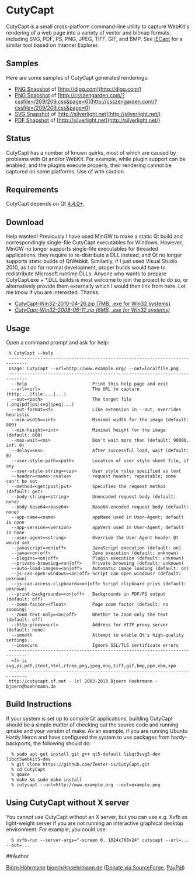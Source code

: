 # CutyCapt

CutyCapt is a small cross-platform command-line utility to capture WebKit's rendering of a web page into a variety of vector and bitmap formats, including SVG, PDF, PS, PNG, JPEG, TIFF, GIF, and BMP. See [IECapt](http://iecapt.sourceforge.net/) for a similar tool based on Internet Explorer.

## Samples

Here are some samples of CutyCapt generated renderings:

- [PNG Snapshot](http://cutycapt.sourceforge.net/digg.png) of [http://digg.com](http://digg.com/)
- [PNG Snapshot](http://cutycapt.sourceforge.net/css-co-ltd.png) of [http://csszengarden.com/?cssfile=/209/209.css&page=0](http://csszengarden.com/?cssfile=/209/209.css&page=0)
- [SVG Snapshot](http://cutycapt.sourceforge.net/silverlight.net.svgz) of [http://silverlight.net](http://silverlight.net/)
- [PDF Snapshot](http://cutycapt.sourceforge.net/silverlight.net.pdf) of [http://silverlight.net](http://silverlight.net/)

## Status

CutyCapt has a number of known quirks, most of which are caused by problems with Qt and/or WebKit. For example, while plugin support can be enabled, and the plugins execute properly, their rendering cannot be captured on some platforms. Use of with caution.

## Requirements

CutyCapt depends on Qt [4.4.0+](http://www.qtsoftware.com/).

## Download

Help wanted! Previously I have used MinGW to make a static Qt build and correspondingly single-file CutyCapt executables for Windows. However, MinGW no longer supports single-file executables for threaded applications, they require to re-distribute a DLL instead, and Qt no longer supports static builds of QtWebkit. Similarily, if I just used Visual Studio 2010, as I do for normal development, proper builds would have to redistribute Microsoft runtime DLLs. Anyone who wants to prepare CutyCapt.exe + *.DLL builds is most welcome to join the project to do so, or alternatively provide them externally which I would then link from here. Let me know if you are interested. Thanks.

- [CutyCapt-Win32-2010-04-26.zip (7MB, .exe for Win32 systems)](http://downloads.sourceforge.net/cutycapt/CutyCapt-Win32-2010-04-26.zip)
- *[CutyCapt-Win32-2008-06-11.zip (6MB, .exe for Win32 systems)](http://downloads.sourceforge.net/cutycapt/CutyCapt-Win32-2008-06-11.zip)*

## Usage

Open a command prompt and ask for help:

```
 % CutyCapt --help
 -----------------------------------------------------------------------------
 Usage: CutyCapt --url=http://www.example.org/ --out=localfile.png            
 -----------------------------------------------------------------------------
  --help                         Print this help page and exit                
  --url=<url>                    The URL to capture (http:...|file:...|...)   
  --out=<path>                   The target file (.png|pdf|ps|svg|jpeg|...)   
  --out-format=<f>               Like extension in --out, overrides heuristic 
  --min-width=<int>              Minimal width for the image (default: 800)   
  --min-height=<int>             Minimal height for the image (default: 600)  
  --max-wait=<ms>                Don't wait more than (default: 90000, inf: 0)
  --delay=<ms>                   After successful load, wait (default: 0)     
  --user-style-path=<path>       Location of user style sheet file, if any    
  --user-style-string=<css>      User style rules specified as text           
  --header=<name>:<value>        request header; repeatable; some can't be set
  --method=<get|post|put>        Specifies the request method (default: get)  
  --body-string=<string>         Unencoded request body (default: none)       
  --body-base64=<base64>         Base64-encoded request body (default: none)  
  --app-name=<name>              appName used in User-Agent; default is none  
  --app-version=<version>        appVers used in User-Agent; default is none  
  --user-agent=<string>          Override the User-Agent header Qt would set  
  --javascript=<on|off>          JavaScript execution (default: on)           
  --java=<on|off>                Java execution (default: unknown)            
  --plugins=<on|off>             Plugin execution (default: unknown)          
  --private-browsing=<on|off>    Private browsing (default: unknown)          
  --auto-load-images=<on|off>    Automatic image loading (default: on)        
  --js-can-open-windows=<on|off> Script can open windows? (default: unknown)  
  --js-can-access-clipboard=<on|off> Script clipboard privs (default: unknown)
  --print-backgrounds=<on|off>   Backgrounds in PDF/PS output (default: off)  
  --zoom-factor=<float>          Page zoom factor (default: no zooming)       
  --zoom-text-only=<on|off>      Whether to zoom only the text (default: off) 
  --http-proxy=<url>             Address for HTTP proxy server (default: none)
  --smooth                       Attempt to enable Qt's high-quality settings.
  --insecure                     Ignore SSL/TLS certificate errors            
 -----------------------------------------------------------------------------
  <f> is svg,ps,pdf,itext,html,rtree,png,jpeg,mng,tiff,gif,bmp,ppm,xbm,xpm    
 -----------------------------------------------------------------------------
 http://cutycapt.sf.net - (c) 2003-2013 Bjoern Hoehrmann - bjoern@hoehrmann.de
 ```
 
## Build Instructions

If your system is set up to compile Qt applications, building CutyCapt should be a simple matter of checking out the source code and running qmake and your version of make. As an example, if you are running Ubuntu Hardy Heron and have configured the system to use packages from hardy-backports, the following should do:

```
  % sudo apt-get install git g++ qt5-default libqt5svg5-dev libqt5webkit5-dev
  % git clone https://github.com/Zenter-is/CutyCapt.git
  % cd CutyCapt
  % qmake
  % make && sudo make install
  % cutycapt --url=http://www.example.org --out=example.png
```

## Using CutyCapt without X server

You cannot use CutyCapt without an X server, but you can use e.g. Xvfb as light-weight server if you are not running an interactive graphical desktop environment. For example, you could use:


```
  % xvfb-run --server-args="-screen 0, 1024x768x24" cutycapt --url=... --out=...
```
  
##Author

[Björn Höhrmann](http://bjoern.hoehrmann.de) [bjoern@hoehrmann.de](mailto:bjoern@hoehrmann.de) ([Donate via SourceForge](http://sourceforge.net/donate/index.php?user_id=188003), [PayPal](https://www.paypal.com/cgi-bin/webscr?cmd=_xclick&amp;business=bjoern@hoehrmann.de&amp;item_name=Support+Bjoern+Hoehrmann))
